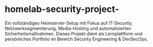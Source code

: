 # homelab-security-project-
Ein vollständiges Heimserver-Setup mit Fokus auf IT-Security, Netzwerksegmentierung, Media-Hosting und automatisierten Sicherheitsmaßnahmen. Dieses Projekt dient als Lernplattform und persönliches Portfolio im Bereich Security Engineering &amp; DevSecOps. 
